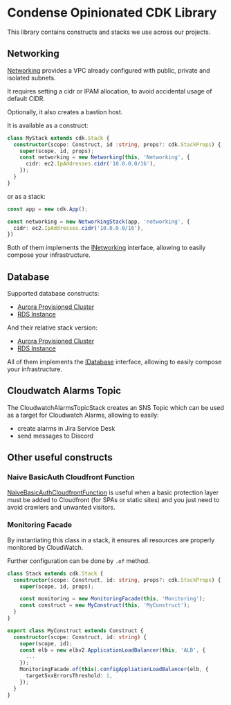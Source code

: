 # Condense Opinionated CDK Library

This library contains constructs and stacks we use across our projects.

## Networking

[Networking](lib/constructs/networking.ts) provides a VPC already configured with public, private and isolated subnets.

It requires setting a cidr or IPAM allocation, to avoid accidental usage of default CIDR.

Optionally, it also creates a bastion host.

It is available as a construct:

```ts
class MyStack extends cdk.Stack {
  constructor(scope: Construct, id :string, props?: cdk.StackProps) {
    super(scope, id, props);
    const networking = new Networking(this, 'Networking', {
      cidr: ec2.IpAddresses.cidr('10.0.0.0/16'),
    });
  }
}
```

or as a stack:

```ts
const app = new cdk.App();

const networking = new NetworkingStack(app, 'networking', {
  cidr: ec2.IpAddresses.cidr('10.0.0.0/16'),
})
```

Both of them implements the [INetworking](lib/interfaces.ts) interface, allowing to easily compose your infrastructure.

## Database

Supported database constructs:
- [Aurora Provisioned Cluster](lib/constructs/aurora-cluster.ts)
- [RDS Instance](lib/constructs/database-instance.ts)

And their relative stack version:
- [Aurora Provisioned Cluster](lib/stacks/aurora-cluster.ts)
- [RDS Instance](lib/stacks/database-instance.ts)

All of them implements the [IDatabase](lib/interfaces.ts) interface, allowing to easily compose your infrastructure.

## Cloudwatch Alarms Topic

The CloudwatchAlarmsTopicStack creates an SNS Topic which can be used as a target for Cloudwatch Alarms, allowing to easily:
- create alarms in Jira Service Desk
- send messages to Discord

## Other useful constructs

### Naive BasicAuth Cloudfront Function

[NaiveBasicAuthCloudfrontFunction](lib/constructs/naive-basic-auth-cloudfront-function.ts) is useful when a basic protection layer must be added to Cloudfront (for SPAs or static sites) and you just need to avoid crawlers and unwanted visitors.

### Monitoring Facade

By instantiating this class in a stack, it ensures all resources are properly monitored by CloudWatch.

Further configuration can be done by `.of` method.

```ts
class Stack extends cdk.Stack {
  constructor(scope: Construct, id: string, props?: cdk.StackProps) {
    super(scope, id, props);

    const monitoring = new MonitoringFacade(this, 'Monitoring');
    const construct = new MyConstruct(this, 'MyConstruct');
  }
}

export class MyConstruct extends Construct {
  constructor(scope: Construct, id: string) {
    super(scope, id);
    const elb = new elbv2.ApplicationLoadBalancer(this, 'ALB', {
      ...
    });
    MonitoringFacade.of(this).configAppliationLoadBalancer(elb, {
      target5xxErrorsThreshold: 1,
    });
  }
}
```
